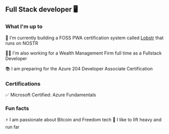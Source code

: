 ## Full Stack developer 🖥️ 

### What I'm up to

🦞 I'm currently building a FOSS PWA certification system called [Lobstr](https://github.com/Project-LOBSTR/foundation-app) that runs on NOSTR 

👨‍💻 I'm also working for a Wealth Management Firm full time as a Fullstack Developer

📚 I am preparing for the Azure 204 Developer Associate Certification

### Certifications

✅ Microsoft Certified: Azure Fundamentals

### Fun facts

⚡️ I am passionate about Bitcoin and Freedom tech
🏃 I like to lift heavy and run far
